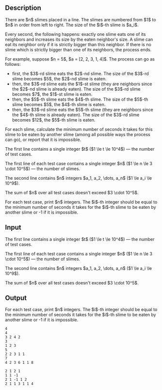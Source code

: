 ## Description

<div><p>There are $n$ slimes placed in a line. The slimes are numbered from $1$ to $n$ in order from left to right. The size of the $i$-th slime is $a_i$.</p><p>Every second, the following happens: <span class="tex-font-style-bf">exactly one</span> slime eats one of its neighbors and increases its size by the eaten neighbor's size. A slime can eat its neighbor only if it is strictly bigger than this neighbor. If there is no slime which is strictly bigger than one of its neighbors, the process ends.</p><p>For example, suppose $n = 5$, $a = [2, 2, 3, 1, 4]$. The process can go as follows:</p><ul> <li> first, the $3$-rd slime eats the $2$-nd slime. The size of the $3$-rd slime becomes $5$, the $2$-nd slime is eaten. </li><li> then, the $3$-rd slime eats the $1$-st slime (they are neighbors since the $2$-nd slime is already eaten). The size of the $3$-rd slime becomes $7$, the $1$-st slime is eaten. </li><li> then, the $5$-th slime eats the $4$-th slime. The size of the $5$-th slime becomes $5$, the $4$-th slime is eaten. </li><li> then, the $3$-rd slime eats the $5$-th slime (they are neighbors since the $4$-th slime is already eaten). The size of the $3$-rd slime becomes $12$, the $5$-th slime is eaten. </li></ul><p>For each slime, calculate the minimum number of seconds it takes for this slime to be eaten by another slime (among all possible ways the process can go), or report that it is impossible.</p></div><div class="input-specification"><p>The first line contains a single integer $t$ ($1 \le t \le 10^4$)&nbsp;— the number of test cases.</p><p>The first line of each test case contains a single integer $n$ ($1 \le n \le 3 \cdot 10^5$)&nbsp;— the number of slimes.</p><p>The second line contains $n$ integers $a_1, a_2, \dots, a_n$ ($1 \le a_i \le 10^9$).</p><p>The sum of $n$ over all test cases doesn't exceed $3 \cdot 10^5$.</p></div><div class="output-specification"><p>For each test case, print $n$ integers. The $i$-th integer should be equal to the minimum number of seconds it takes for the $i$-th slime to be eaten by another slime or <span class="tex-font-style-tt">-1</span> if it is impossible.</p></div>

## Input

<p>The first line contains a single integer $t$ ($1 \le t \le 10^4$)&nbsp;— the number of test cases.</p><p>The first line of each test case contains a single integer $n$ ($1 \le n \le 3 \cdot 10^5$)&nbsp;— the number of slimes.</p><p>The second line contains $n$ integers $a_1, a_2, \dots, a_n$ ($1 \le a_i \le 10^9$).</p><p>The sum of $n$ over all test cases doesn't exceed $3 \cdot 10^5$.</p>

## Output

<p>For each test case, print $n$ integers. The $i$-th integer should be equal to the minimum number of seconds it takes for the $i$-th slime to be eaten by another slime or <span class="tex-font-style-tt">-1</span> if it is impossible.</p>





```input1|2,3,6,7
4
4
3 2 4 2
3
1 2 3
5
2 2 3 1 1
7
4 2 3 6 1 1 8
```




```output1
2 1 2 1 
1 1 -1 
2 1 -1 1 2 
2 1 1 3 1 1 4
```


